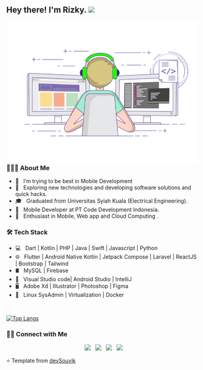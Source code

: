 <h2> Hey there! I'm Rizky. <img src="https://c.tenor.com/Wx9IEmZZXSoAAAAi/hi.gif" width="25"></h2>
<img align="right" alt="GIF" src="https://raw.githubusercontent.com/devSouvik/devSouvik/master/gif3.gif" width="500"/>

<h3> 👨🏻‍💻 About Me </h3>

- 🔭 &nbsp; I’m trying to be best in Mobile Development
- 🤔 &nbsp; Exploring new technologies and developing software solutions and quick hacks.
- 🎓 &nbsp; Graduated from Universitas Syiah Kuala (Electrical Engineering).
- 💼 &nbsp; Mobile Developer at PT Code Development Indonesia.
- 🌱 &nbsp; Enthusiast in Mobile, Web app and Cloud Computing .

<h3>🛠 Tech Stack</h3>

- 💻 &nbsp;  Dart | Kotlin | PHP | Java | Swift | Javascript | Python
- 🌐 &nbsp; Flutter | Android Native Kotlin | Jetpack Compose | Laravel | ReactJS | Bootstrap | Tailwind
- 🛢 &nbsp; MySQL | Firebase
- 🔧 &nbsp; Visual Studio code| Android Studio | IntelliJ
- 🖥 &nbsp; Adobe Xd | Illustrator | Photoshop | Figma
- 🤔 &nbsp; Linux SysAdmin | Virtualization | Docker

</br>

[![Top Langs](https://github-readme-stats.vercel.app/api/top-langs/?username=rfaturriza&layout=compact&text_color=daf7dc&bg_color=151515)](https://github.com/rfaturriza/github-readme-stats)


<h3> 🤝🏻 Connect with Me </h3>

<p align="center">
&nbsp; <a href="https://twitter.com/rfaturriza" target="_blank" rel="noopener noreferrer"><img src="https://img.icons8.com/plasticine/100/000000/twitter.png" width="50" /></a>  
&nbsp; <a href="https://www.instagram.com/rfaturriza/" target="_blank" rel="noopener noreferrer"><img src="https://img.icons8.com/plasticine/100/000000/instagram-new.png" width="50" /></a>  
&nbsp; <a href="https://www.linkedin.com/in/rizky-faturriza-54123213b/" target="_blank" rel="noopener noreferrer"><img src="https://img.icons8.com/plasticine/100/000000/linkedin.png" width="50" /></a>
&nbsp; <a href="mailto:rfaturriza@gmail.com" target="_blank" rel="noopener noreferrer"><img src="https://img.icons8.com/plasticine/100/000000/gmail.png"  width="50" /></a>
</p>

⭐️ Template from [devSouvik](https://github.com/devSouvik)
